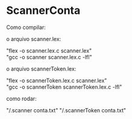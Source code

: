 # ScannerConta
 
Como compilar:

o arquivo scanner.lex:

"flex -o scanner.lex.c scanner.lex"
<br>
"gcc -o scanner scanner.lex.c -lfl"

o arquivo scannerToken.lex:

"flex -o scannerToken.lex.c scanner.lex"
<br>
"gcc -o scannerToken scannerToken.lex.c -lfl"

como rodar:

"/.scanner conta.txt"
"/.scannerToken conta.txt"

